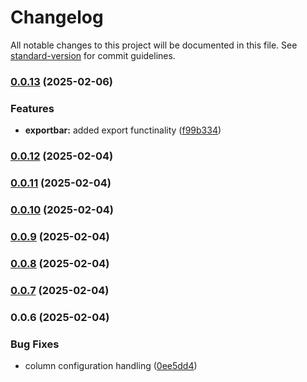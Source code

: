 # Changelog

All notable changes to this project will be documented in this file. See [standard-version](https://github.com/conventional-changelog/standard-version) for commit guidelines.

### [0.0.13](https://github.com/fxi/amtabulator/compare/v0.0.12...v0.0.13) (2025-02-06)


### Features

* **exportbar:** added export functinality ([f99b334](https://github.com/fxi/amtabulator/commit/f99b3347d983bed7b4dfcd2f75a270e01c51b87a))

### [0.0.12](https://github.com/fxi/amtabulator/compare/v0.0.11...v0.0.12) (2025-02-04)

### [0.0.11](https://github.com/fxi/amtabulator/compare/v0.0.10...v0.0.11) (2025-02-04)

### [0.0.10](https://github.com/fxi/amtabulator/compare/v0.0.9...v0.0.10) (2025-02-04)

### [0.0.9](https://github.com/fxi/amtabulator/compare/v0.0.8...v0.0.9) (2025-02-04)

### [0.0.8](https://github.com/fxi/amtabulator/compare/v0.0.7...v0.0.8) (2025-02-04)

### [0.0.7](https://github.com/fxi/amtabulator/compare/v0.0.6...v0.0.7) (2025-02-04)

### 0.0.6 (2025-02-04)


### Bug Fixes

* column configuration handling ([0ee5dd4](https://github.com/fxi/amtabulator/commit/0ee5dd40e46753928516e289bcad8b3b18e48b32))
